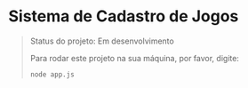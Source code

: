 <h1>Sistema de Cadastro de Jogos</h1>

> Status do projeto: Em desenvolvimento
>
> Para rodar este projeto na sua máquina, por favor, digite:
>
> ```
> node app.js
> ```
